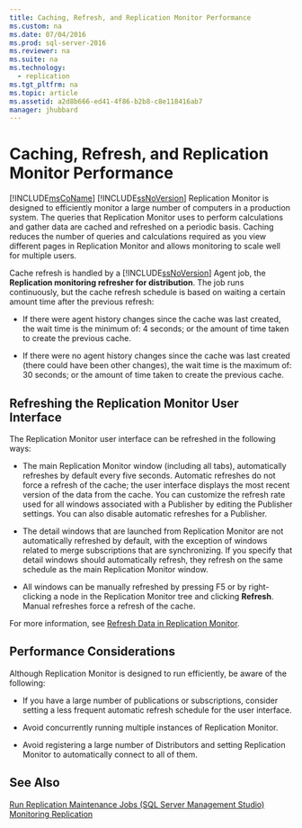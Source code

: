 ```yaml
---
title: Caching, Refresh, and Replication Monitor Performance
ms.custom: na
ms.date: 07/04/2016
ms.prod: sql-server-2016
ms.reviewer: na
ms.suite: na
ms.technology: 
  - replication
ms.tgt_pltfrm: na
ms.topic: article
ms.assetid: a2d8b666-ed41-4f86-b2b8-c8e118416ab7
manager: jhubbard
---
```

# Caching, Refresh, and Replication Monitor Performance
[!INCLUDE[msCoName](../../Topics/TopicNameContainA/includes/msCoName_md.md)] [!INCLUDE[ssNoVersion](../../Topics/TopicNameContainA/includes/ssNoVersion_md.md)] Replication Monitor is designed to efficiently monitor a large number of computers in a production system. The queries that Replication Monitor uses to perform calculations and gather data are cached and refreshed on a periodic basis. Caching reduces the number of queries and calculations required as you view different pages in Replication Monitor and allows monitoring to scale well for multiple users.  
  
 Cache refresh is handled by a [!INCLUDE[ssNoVersion](../../Topics/TopicNameContainA/includes/ssNoVersion_md.md)] Agent job, the **Replication monitoring refresher for distribution**. The job runs continuously, but the cache refresh schedule is based on waiting a certain amount time after the previous refresh:  
  
-   If there were agent history changes since the cache was last created, the wait time is the minimum of: 4 seconds; or the amount of time taken to create the previous cache.  
  
-   If there were no agent history changes since the cache was last created (there could have been other changes), the wait time is the maximum of: 30 seconds; or the amount of time taken to create the previous cache.  
  
## Refreshing the Replication Monitor User Interface  
 The Replication Monitor user interface can be refreshed in the following ways:  
  
-   The main Replication Monitor window (including all tabs), automatically refreshes by default every five seconds. Automatic refreshes do not force a refresh of the cache; the user interface displays the most recent version of the data from the cache. You can customize the refresh rate used for all windows associated with a Publisher by editing the Publisher settings. You can also disable automatic refreshes for a Publisher.  
  
-   The detail windows that are launched from Replication Monitor are not automatically refreshed by default, with the exception of windows related to merge subscriptions that are synchronizing. If you specify that detail windows should automatically refresh, they refresh on the same schedule as the main Replication Monitor window.  
  
-   All windows can be manually refreshed by pressing F5 or by right-clicking a node in the Replication Monitor tree and clicking **Refresh**. Manual refreshes force a refresh of the cache.  
  
 For more information, see [Refresh Data in Replication Monitor](../../Topics/TopicNameNotContainA/Refresh-Data-in-Replication-Monitor.md).  
  
## Performance Considerations  
 Although Replication Monitor is designed to run efficiently, be aware of the following:  
  
-   If you have a large number of publications or subscriptions, consider setting a less frequent automatic refresh schedule for the user interface.  
  
-   Avoid concurrently running multiple instances of Replication Monitor.  
  
-   Avoid registering a large number of Distributors and setting Replication Monitor to automatically connect to all of them.  
  
## See Also  
 [Run Replication Maintenance Jobs (SQL Server Management Studio)](../../Topics/TopicNameNotContainA/Run-Replication-Maintenance-Jobs--SQL-Server-Management-Studio-.md)   
 [Monitoring Replication](../../Topics/TopicNameNotContainA/Monitoring-Replication.md)